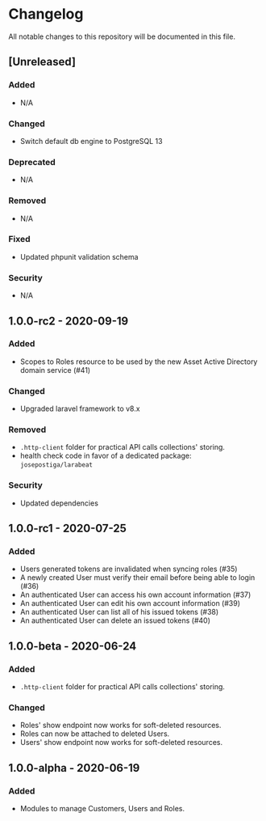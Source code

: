 # Changelog

All notable changes to this repository will be documented in this file.

## [Unreleased]

### Added

- N/A

### Changed

- Switch default db engine to PostgreSQL 13

### Deprecated

- N/A

### Removed

- N/A

### Fixed

- Updated phpunit validation schema

### Security

- N/A

## 1.0.0-rc2 - 2020-09-19

### Added

- Scopes to Roles resource to be used by the new Asset Active Directory domain service (#41)

### Changed

- Upgraded laravel framework to v8.x

### Removed

- `.http-client` folder for practical API calls collections' storing.
- health check code in favor of a dedicated package: `josepostiga/larabeat`

### Security

- Updated dependencies

## 1.0.0-rc1 - 2020-07-25

### Added

- Users generated tokens are invalidated when syncing roles (#35)
- A newly created User must verify their email before being able to login (#36)
- An authenticated User can access his own account information (#37)
- An authenticated User can edit his own account information (#39)
- An authenticated User can list all of his issued tokens (#38)
- An authenticated User can delete an issued tokens (#40)

## 1.0.0-beta - 2020-06-24

### Added

- `.http-client` folder for practical API calls collections' storing.

### Changed

- Roles' show endpoint now works for soft-deleted resources.
- Roles can now be attached to deleted Users.
- Users' show endpoint now works for soft-deleted resources.

## 1.0.0-alpha - 2020-06-19

### Added

- Modules to manage Customers, Users and Roles.
